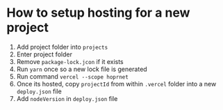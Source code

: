 # How to setup hosting for a new project

1. Add project folder into `projects`
2. Enter project folder
3. Remove `package-lock.jcon` if it exists
4. Run `yarn` once so a new lock file is generated
5. Run command `vercel --scope hoprnet`
6. Once its hosted, copy `projectId` from within `.vercel` folder into a new `deploy.json` file
7. Add `nodeVersion` in `deploy.json` file
